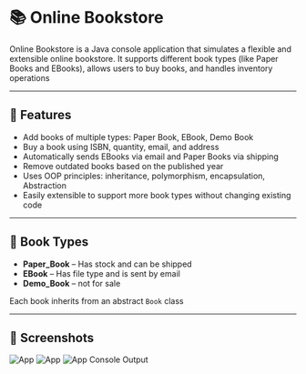 # 📚 Online Bookstore

Online Bookstore is a Java console application that simulates a flexible and extensible online bookstore. It supports different book types (like Paper Books and EBooks), allows users to buy books, and handles inventory operations

---

## 🚀 Features

- Add books of multiple types: Paper Book, EBook, Demo Book
- Buy a book using ISBN, quantity, email, and address
- Automatically sends EBooks via email and Paper Books via shipping
- Remove outdated books based on the published year
- Uses OOP principles: inheritance, polymorphism, encapsulation, Abstraction
- Easily extensible to support more book types without changing existing code

---

## 🧱 Book Types

- **Paper_Book** – Has stock and can be shipped
- **EBook** – Has file type and is sent by email
- **Demo_Book** – not for sale

Each book inherits from an abstract `Book` class

---

## 📸 Screenshots
![App](https://github.com/user-attachments/assets/4fb17ba2-0913-454f-ab6d-a94448b9d7f1)
![App](https://github.com/user-attachments/assets/68f0e69c-86ee-419a-a5db-1e395a596092)
![App Console Output](https://github.com/user-attachments/assets/7d991906-f684-47ec-a342-ee08b6a95536)


